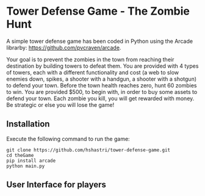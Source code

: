 # Tower Defense Game - The Zombie Hunt

A simple tower defense game has been coded in Python using the Arcade librarby: https://github.com/pvcraven/arcade. 

Your goal is to prevent the zombies in the town from reaching their destination by building towers to defeat them. You are provided with 4 types of towers, each with a different functionality and cost (a web to slow enemies down, spikes, a shooter with a handgun, a shooter with a shotgun) to defend your town. Before the town health reaches zero, hunt 60 zombies to win. You are provided $500, to begin with, in order to buy some assets to defend your town. Each zombie you kill, you will get rewarded with money. Be strategic or else you will lose the game!

## Installation

Execute the following command to run the game:

```
git clone https://github.com/hshastri/tower-defense-game.git
cd theGame
pip install arcade
python main.py
```

## User Interface for players

